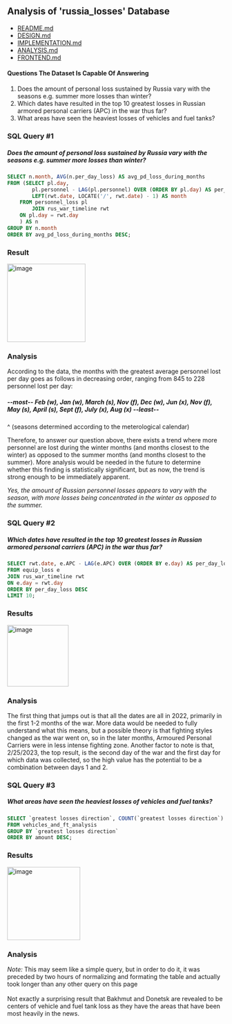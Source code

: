 ## Analysis of 'russia_losses' Database
- [README.md](README.md)
- [DESIGN.md](DESIGN.md)
- [IMPLEMENTATION.md](IMPLEMENTATION.md)
- [ANALYSIS.md](ANALYSIS.md)
- [FRONTEND.md](FRONTEND.md)

#### Questions The Dataset Is Capable Of Answering
1) Does the amount of personal loss sustained by Russia vary with the seasons e.g. summer more losses than winter?
2) Which dates have resulted in the top 10 greatest losses in Russian armored personal carriers (APC) in the war thus far?
3) What areas have seen the heaviest losses of vehicles and fuel tanks?

### SQL Query #1
##### Does the amount of personal loss sustained by Russia vary with the seasons e.g. summer more losses than winter?

```sql
SELECT n.month, AVG(n.per_day_loss) AS avg_pd_loss_during_months
FROM (SELECT pl.day,
		pl.personnel - LAG(pl.personnel) OVER (ORDER BY pl.day) AS per_day_loss,
		LEFT(rwt.date, LOCATE('/', rwt.date) - 1) AS month
	FROM personnel_loss pl
    	JOIN rus_war_timeline rwt
	ON pl.day = rwt.day
    ) AS n
GROUP BY n.month
ORDER BY avg_pd_loss_during_months DESC;
```
### Result
<img width="181" alt="image" src="https://github.com/KirstenMayland/cs61databases/assets/102620915/95c5c854-bda5-4cdf-93c7-14a96dd38bec">  

### Analysis
According to the data, the months with the greatest average personnel lost per day goes as follows in decreasing order, ranging from 845 to 228 personnel lost per day:  
##### --most-- Feb (w), Jan (w), March (s), Nov (f), Dec (w), Jun (x), Nov (f), May (s), April (s), Sept (f), July (x), Aug (x) --least--
^ (seasons determined according to the meterological calendar)  

Therefore, to answer our question above, there exists a trend where more personnel are lost during the winter months (and months closest to the winter) as opposed to the summer months (and months closest to the summer). More analysis would be needed in the future to determine whether this finding is statistically significant, but as now, the trend is strong enough to be immediately apparent.

*Yes, the amount of Russian personnel losses appears to vary with the season, with more losses being concentrated in the winter as opposed to the summer.*

### SQL Query #2
##### Which dates have resulted in the top 10 greatest losses in Russian armored personal carriers (APC) in the war thus far?
```sql
SELECT rwt.date, e.APC - LAG(e.APC) OVER (ORDER BY e.day) AS per_day_loss
FROM equip_loss e
JOIN rus_war_timeline rwt
ON e.day = rwt.day
ORDER BY per_day_loss DESC
LIMIT 10;
```
### Results
<img width="142" alt="image" src="https://github.com/KirstenMayland/cs61databases/assets/102620915/7997e350-f5b1-4a9f-9886-cc363e7bfa10">

### Analysis
The first thing that jumps out is that all the dates are all in 2022, primarily in the first 1-2 months of the war. More data would be needed to fully understand what this means, but a possible theory is that fighting styles changed as the war went on, so in the later months, Armoured Personal Carriers were in less intense fighting zone. Another factor to note is that, 2/25/2023, the top result, is the second day of the war and the first day for which data was collected, so the high value has the potential to be a combination between days 1 and 2.

### SQL Query #3
##### What areas have seen the heaviest losses of vehicles and fuel tanks?
```sql
SELECT `greatest losses direction`, COUNT(`greatest losses direction`) AS amount
FROM vehicles_and_ft_analysis
GROUP BY `greatest losses direction`
ORDER BY amount DESC;
```
### Results
<img width="169" alt="image" src="https://github.com/KirstenMayland/cs61databases/assets/102620915/1b6d54bf-f3f4-4bc1-9a21-fd830de09f13">

### Analysis
*Note:* This may seem like a simple query, but in order to do it, it was preceded by two hours of normalizing and formating the table and actually took longer than any other query on this page  
\
Not exactly a surprising result that Bakhmut and Donetsk are revealed to be centers of vehicle and fuel tank loss as they have the areas that have been most heavily in the news.
